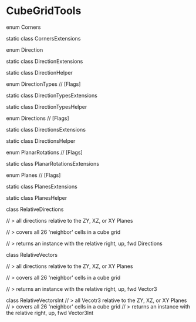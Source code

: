# CubeGridTools

enum Corners

static class CornersExtensions


enum Direction

static class DirectionExtensions

static class DirectionHelper


enum DirectionTypes // [Flags]

static class DirectionTypesExtensions

static class DirectionTypesHelper

enum Directions // [Flags]

static class DirectionsExtensions

static class DirectionsHelper


enum PlanarRotations // [Flags]

static class PlanarRotationsExtensions


enum Planes // [Flags]

static class PlanesExtensions

static class PlanesHelper



class RelativeDirections

// > all directions relative to the ZY, XZ, or XY Planes

//   > covers all 26 'neighbor' cells in a cube grid

// > returns an instance with the relative right, up, fwd Directions



class RelativeVectors

// > all directions relative to the ZY, XZ, or XY Planes

//   > covers all 26 'neighbor' cells in a cube grid

// > returns an instance with the relative right, up, fwd Vector3

class RelativeVectorsInt
// > all Vecotr3 relative to the ZY, XZ, or XY Planes
//   > covers all 26 'neighbor' cells in a cube grid
// > returns an instance with the relative right, up, fwd Vector3Int

